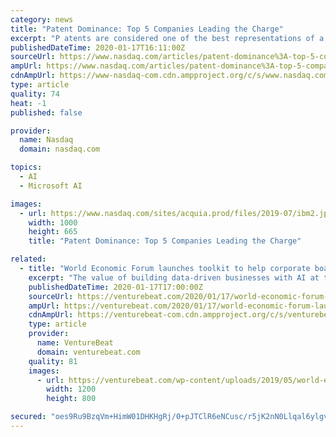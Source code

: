 ```yaml
---
category: news
title: "Patent Dominance: Top 5 Companies Leading the Charge"
excerpt: "P atents are considered one of the best representations of a company’s inventive activity. Patenting an innovation is a crucial step to secure and convert research and development (R&D) efforts into potential economic gains."
publishedDateTime: 2020-01-17T16:11:00Z
sourceUrl: https://www.nasdaq.com/articles/patent-dominance%3A-top-5-companies-leading-the-charge-2020-01-17
ampUrl: https://www.nasdaq.com/articles/patent-dominance%3A-top-5-companies-leading-the-charge-2020-01-17?amp
cdnAmpUrl: https://www-nasdaq-com.cdn.ampproject.org/c/s/www.nasdaq.com/articles/patent-dominance%3A-top-5-companies-leading-the-charge-2020-01-17?amp
type: article
quality: 74
heat: -1
published: false

provider:
  name: Nasdaq
  domain: nasdaq.com

topics:
  - AI
  - Microsoft AI

images:
  - url: https://www.nasdaq.com/sites/acquia.prod/files/2019-07/ibm2.jpg
    width: 1000
    height: 665
    title: "Patent Dominance: Top 5 Companies Leading the Charge"

related:
  - title: "World Economic Forum launches toolkit to help corporate boards build AI-first companies"
    excerpt: "The value of building data-driven businesses with AI at their core is well known today, and business executives are rushing to implement the technology into their operations and gain a competitive advantage, but it’s not as simple as creating a data lake and creating AI models. A large number of AI companies attempting to implement more AI ..."
    publishedDateTime: 2020-01-17T17:00:00Z
    sourceUrl: https://venturebeat.com/2020/01/17/world-economic-forum-launches-toolkit-to-help-corporate-boards-build-ai-first-companies/
    ampUrl: https://venturebeat.com/2020/01/17/world-economic-forum-launches-toolkit-to-help-corporate-boards-build-ai-first-companies/amp/
    cdnAmpUrl: https://venturebeat-com.cdn.ampproject.org/c/s/venturebeat.com/2020/01/17/world-economic-forum-launches-toolkit-to-help-corporate-boards-build-ai-first-companies/amp/
    type: article
    provider:
      name: VentureBeat
      domain: venturebeat.com
    quality: 81
    images:
      - url: https://venturebeat.com/wp-content/uploads/2019/05/world-economic-forum.jpeg?fit=1200%2C800&strip=all
        width: 1200
        height: 800

secured: "oes9Ru9BzqVm+HimW01DHKHgRj/0+pJTClR6eNCusc/r5jK2nN0Llqal6ylgv3H2w7p7htL/JcCXLTxh7fmQ1KxwN3FhaiXlRnZOwGQ2G4kILBgfM1oZjD9ZEsxIijhLCDXRHX/3O7+8Gud675LRhcXJbX157AUVY2zhT4dMoHFX9e0LChnMENZN/1fV4PUboy+ng0oRXZNiJHO7qk5U+El9RsUO/h7+G56k2UvLjxGu5PlXqSlSNOnxBpyOEvC+kEuDdj4VkHyckpdoF9b0jFTpHGn0iZvde98zzmqa8CsuDBfbMQImxR2tv3YC4LQE9njs9tErt0QuWC4ASEFhtBe2sIo/haDwGyldPKYWlCHpLnKkG7C7RBqg5yDI6wVFGu+txTkI7J7vOxmZ0bUohE8c8DyBscG/F5mXWGJBo6bNETJiS/VQilu7hRferKURXUsYHZPlzVEDQcA+6fsTQw==;7f5qjAC7EOoCnrtU3ET/gA=="
---
```



